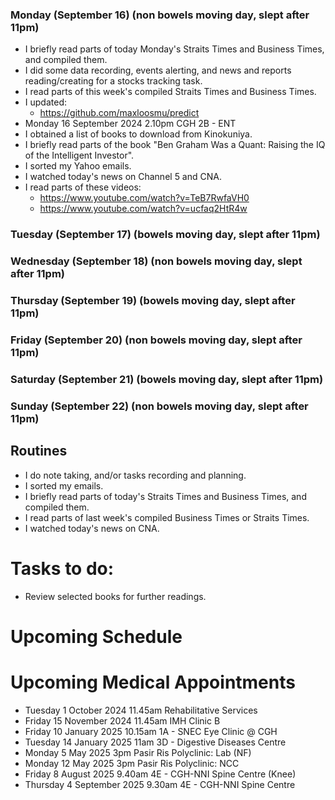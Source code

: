 ### Monday (September 16) (non bowels moving day, slept after 11pm)
- I briefly read parts of today Monday's Straits Times and Business Times, and compiled them.
- I did some data recording, events alerting, and news and reports reading/creating for a stocks tracking task.
- I read parts of this week's compiled Straits Times and Business Times.
- I updated:
    - https://github.com/maxloosmu/predict
- Monday 16 September 2024 2.10pm CGH 2B - ENT
- I obtained a list of books to download from Kinokuniya.
- I briefly read parts of the book "Ben Graham Was a Quant: Raising the IQ of the Intelligent Investor".
- I sorted my Yahoo emails.
- I watched today's news on Channel 5 and CNA.
- I read parts of these videos:
    - https://www.youtube.com/watch?v=TeB7RwfaVH0
    - https://www.youtube.com/watch?v=ucfaq2HtR4w

### Tuesday (September 17) (bowels moving day, slept after 11pm)


### Wednesday (September 18) (non bowels moving day, slept after 11pm)


### Thursday (September 19) (bowels moving day, slept after 11pm)


### Friday (September 20) (non bowels moving day, slept after 11pm)


### Saturday (September 21) (bowels moving day, slept after 11pm)


### Sunday (September 22) (non bowels moving day, slept after 11pm)



## Routines
- I do note taking, and/or tasks recording and planning.
- I sorted my emails.
- I briefly read parts of today's Straits Times and Business Times, and compiled them.
- I read parts of last week's compiled Business Times or Straits Times.
- I watched today's news on CNA.

# Tasks to do:
- Review selected books for further readings.

# Upcoming Schedule

# Upcoming Medical Appointments
- Tuesday 1 October 2024 11.45am Rehabilitative Services
- Friday 15 November 2024 11.45am IMH Clinic B
- Friday 10 January 2025 10.15am 1A - SNEC Eye Clinic @ CGH
- Tuesday 14 January 2025 11am 3D - Digestive Diseases Centre
- Monday 5 May 2025 3pm Pasir Ris Polyclinic: Lab (NF)
- Monday 12 May 2025 3pm Pasir Ris Polyclinic: NCC
- Friday 8 August 2025 9.40am 4E - CGH-NNI Spine Centre (Knee)
- Thursday 4 September 2025 9.30am 4E - CGH-NNI Spine Centre

